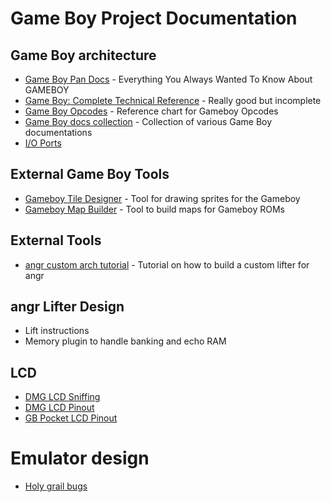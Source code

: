 # Game Boy Project Documentation

## Game Boy architecture

- [Game Boy Pan Docs](http://bgb.bircd.org/pandocs.htm) - Everything You Always Wanted To Know About GAMEBOY
- [Game Boy: Complete Technical Reference](https://gekkio.fi/files/gb-docs/gbctr.pdf) - Really good but incomplete
- [Game Boy Opcodes](https://www.pastraiser.com/cpu/gameboy/gameboy_opcodes.html) - Reference chart for Gameboy Opcodes
- [Game Boy docs collection](http://verhoeven272.nl/fruttenboel/Gameboy/index.html) - Collection of various Game Boy documentations
- [I/O Ports](io-ports.md)

## External Game Boy Tools

- [Gameboy Tile Designer](http://www.devrs.com/gb/hmgd/gbtd.html) - Tool for drawing sprites for the Gameboy
- [Gameboy Map Builder](http://www.devrs.com/gb/hmgd/gbmb.html) - Tool to build maps for Gameboy ROMs

## External Tools

- [angr custom arch tutorial](https://github.com/angr/angr-platforms/tree/master/tutorial) - Tutorial on how to build a custom lifter for angr

## angr Lifter Design

* Lift instructions
* Memory plugin to handle banking and echo RAM

## LCD

* [DMG LCD Sniffing](https://github.com/svendahlstrand/game-boy-lcd-sniffing)
* [DMG LCD Pinout](https://hackaday.com/2010/11/10/diving-deep-into-the-game-boy-lcd-protocol/)
* [GB Pocket LCD Pinout](https://chipmusic.org/forums/topic/14000/solved-pocket-lcd-in-dmg/)

# Emulator design

* [Holy grail bugs](https://mgba.io/2017/05/29/holy-grail-bugs/)
